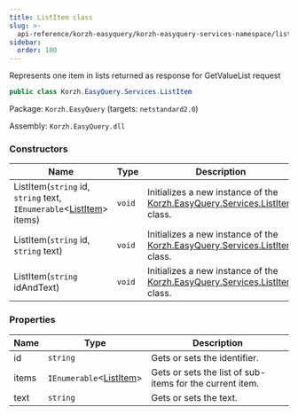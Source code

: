 ```yaml
---
title: ListItem class
slug: >-
  api-reference/korzh-easyquery/korzh-easyquery-services-namespace/listitem-class
sidebar:
  order: 100
---
```


Represents one item in lists returned as response for GetValueList request
```csharp
public class Korzh.EasyQuery.Services.ListItem

```
Package: `Korzh.EasyQuery` (targets: `netstandard2.0`)

Assembly: `Korzh.EasyQuery.dll`

### Constructors

| Name | Type | Description | 
| --- | --- | --- | 
| ListItem(`string` id, `string` text, `IEnumerable`&lt;[ListItem](/easyquery/docs/api-reference/korzh-easyquery/korzh-easyquery-services-namespace/listitem-class)&gt; items) | `void` | Initializes a new instance of the [Korzh.EasyQuery.Services.ListItem](/easyquery/docs/api-reference/korzh-easyquery/korzh-easyquery-services-namespace/listitem-class) class. | 
| ListItem(`string` id, `string` text) | `void` | Initializes a new instance of the [Korzh.EasyQuery.Services.ListItem](/easyquery/docs/api-reference/korzh-easyquery/korzh-easyquery-services-namespace/listitem-class) class. | 
| ListItem(`string` idAndText) | `void` | Initializes a new instance of the [Korzh.EasyQuery.Services.ListItem](/easyquery/docs/api-reference/korzh-easyquery/korzh-easyquery-services-namespace/listitem-class) class. | 


### Properties

| Name | Type | Description | 
| --- | --- | --- | 
| id | `string` | Gets or sets the identifier. | 
| items | `IEnumerable`&lt;[ListItem](/easyquery/docs/api-reference/korzh-easyquery/korzh-easyquery-services-namespace/listitem-class)&gt; | Gets or sets the list of sub-items for the current item. | 
| text | `string` | Gets or sets the text. |
